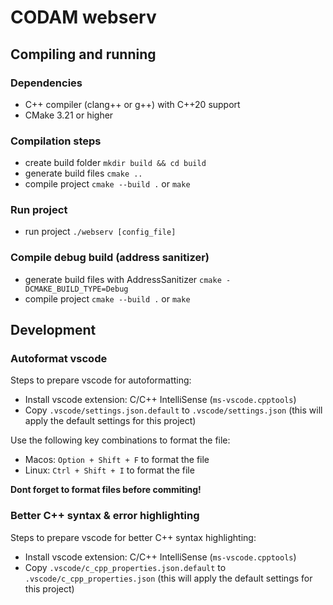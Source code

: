 # **CODAM webserv**

## Compiling and running
### Dependencies
- C++ compiler (clang++ or g++) with C++20 support
- CMake 3.21 or higher

### Compilation steps
- create build folder `mkdir build && cd build`
- generate build files `cmake ..`
- compile project `cmake --build .` or `make`

### Run project
- run project `./webserv [config_file]`


### Compile debug build (address sanitizer)
- generate build files with AddressSanitizer `cmake -DCMAKE_BUILD_TYPE=Debug`
- compile project `cmake --build .` or `make`

## Development
### Autoformat vscode

Steps to prepare vscode for autoformatting:
- Install vscode extension: C/C++ IntelliSense (`ms-vscode.cpptools`)
- Copy `.vscode/settings.json.default` to `.vscode/settings.json` (this will apply the default settings for this project)

Use the following key combinations to format the file:
- Macos: `Option + Shift + F` to format the file
- Linux: `Ctrl + Shift + I` to format the file

**Dont forget to format files before commiting!**

### Better C++ syntax & error highlighting
Steps to prepare vscode for better C++ syntax highlighting:
- Install vscode extension: C/C++ IntelliSense (`ms-vscode.cpptools`)
- Copy `.vscode/c_cpp_properties.json.default` to `.vscode/c_cpp_properties.json` (this will apply the default settings for this project)
